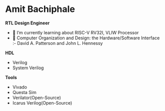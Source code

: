 # Amit Bachiphale 
**RTL Design Engineer** 

- 🌱 I’m currently learning about RISC-V RV32I, VLIW Processor 
- :book: Computer Organization and Design: the Hardware/Software Interface :- David A. Patterson and John L. Hennessy

**HDL**
- Verilog 
- System Verilog

**Tools**
- Vivado
- Questa Sim
- Verilator(Open-Source)   
- Icarus Verilog(Open-Source)
